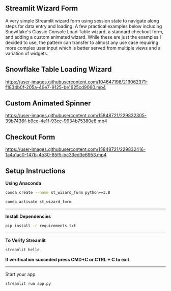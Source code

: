 ## Streamlit Wizard Form

A very simple Streamlit wizard form using session state to navigate along steps for data entry and loading. A few practical examples below including Snowflake's Classic Console Load Table wizard, a standard checkout form, and adding a custom animated wizard. While these are just the examples I decided to use, the pattern can transfer to almost any use case requiring more complex user input which is better served from multiple views and a variation of widgets.

## Snowflake Table Loading Wizard

https://user-images.githubusercontent.com/104647198/219062371-f1834b0f-205a-49e7-9125-be1625cd9060.mp4

## Custom Animated Spinner

https://user-images.githubusercontent.com/15848721/229832305-39b7436f-b9cc-4e1f-93cc-9934b75380e8.mp4

## Checkout Form

https://user-images.githubusercontent.com/15848721/229832416-1a4a1ac0-147b-4b30-85f5-bc33ed3e6953.mp4

## Setup Instructions

**Using Anaconda**

``` bash
conda create --name st_wizard_form python==3.8
```

``` bash
conda activate st_wizard_form 
```
---

**Install Dependencies**
```bash
pip install -r requirements.txt
```
---

**To Verify Streamlit**
```bash 
streamlit hello
```
**If verification succeded press CMD+C or CTRL + C to exit.** 

---

Start your app.
```bash 
streamlit run app.py
```
